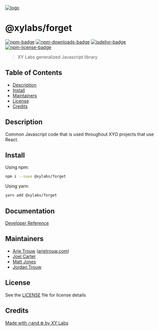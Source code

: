 [![logo][]](https://xylabs.com)

# @xylabs/forget

[![npm-badge][]][npm-link]
[![npm-downloads-badge][]][npm-link]
[![jsdelivr-badge][]][jsdelivr-link]
[![npm-license-badge][]](LICENSE)

> XY Labs generalized Javascript library 

## Table of Contents

-   [Description](#description)
-   [Install](#install)
-   [Maintainers](#maintainers)
-   [License](#license)
-   [Credits](#credits)

## Description

Common Javascript code that is used throughout XYO projects that use React.

## Install

Using npm:

```sh
npm i --save @xylabs/forget
```

Using yarn:

```sh
yarn add @xylabs/forget
```

## Documentation
[Developer Reference](https://xylabs.github.io/sdk-js)

## Maintainers

-   [Arie Trouw](https://github.com/arietrouw) ([arietrouw.com](https://arietrouw.com))
-   [Joel Carter](https://github.com/JoelBCarter)
-   [Matt Jones](https://github.com/jonesmac)
-   [Jordan Trouw](https://github.com/jordantrouw)

## License

See the [LICENSE](LICENSE) file for license details

## Credits

[Made with 🔥and ❄️ by XY Labs](https://xylabs.com)

[logo]: https://cdn.xy.company/img/brand/XYPersistentCompany_Logo_Icon_Colored.svg

[npm-badge]: https://img.shields.io/npm/v/@xylabs/forget.svg
[npm-link]: https://www.npmjs.com/package/@xylabs/forget

[npm-downloads-badge]: https://img.shields.io/npm/dw/@xylabs/forget
[npm-license-badge]: https://img.shields.io/npm/l/@xylabs/forget

[jsdelivr-badge]: https://data.jsdelivr.com/v1/package/npm/@xylabs/forget/badge
[jsdelivr-link]: https://www.jsdelivr.com/package/npm/@xylabs/forget